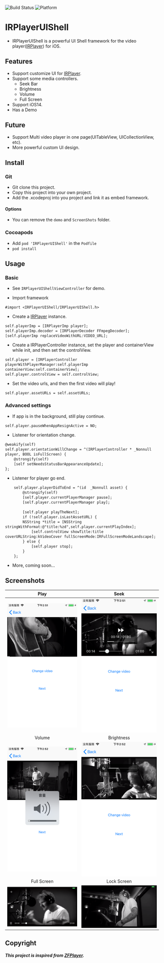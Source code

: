 ![Build Status](https://img.shields.io/badge/build-%20passing%20-brightgreen.svg)
![Platform](https://img.shields.io/badge/Platform-%20iOS%20-blue.svg)

# IRPlayerUIShell 

- IRPlayerUIShell is a powerful UI Shell framework for the video player([IRPlayer](https://github.com/irons163/IRPlayer)) for iOS.

## Features
- Support customize UI for [IRPlayer](https://github.com/irons163/IRPlayer).
- Support some media controllers.
    - Seek Bar
    - Brightness
    - Volume
    - Full Screen
- Support iOS14.
- Has a Demo

## Future
- Support Multi video player in one page(UITableView, UICollectionView, etc).
- More powerful custom UI design.

## Install
### Git
- Git clone this project.
- Copy this project into your own project.
- Add the .xcodeproj into you  project and link it as embed framework.
#### Options
- You can remove the `demo` and `ScreenShots` folder.

### Cocoapods
- Add `pod 'IRPlayerUIShell'`  in the `Podfile`
- `pod install`

## Usage

### Basic
- See `IRPlayerUIShellViewController` for demo.

- Import framework
```obj-c
#import <IRPlayerUIShell/IRPlayerUIShell.h>
```

- Create a [IRPlayer](https://github.com/irons163/IRPlayer) instance.
```obj-c
self.playerImp = [IRPlayerImp player];
self.playerImp.decoder = [IRPlayerDecoder FFmpegDecoder];
[self.playerImp replaceVideoWithURL:VIDEO_URL];
```

- Create a IRPlayerController instance, set the player and containerView while init, and then set the controlView.
```obj-c
self.player = [IRPlayerController playerWithPlayerManager:self.playerImp containerView:self.containerView];
self.player.controlView = self.controlView;
```

- Set the video urls, and then the first video will play!
```obj-c
self.player.assetURLs = self.assetURLs;
```

### Advanced settings
- If app is in the background, still play continue.
```obj-c
self.player.pauseWhenAppResignActive = NO;
```

- Listener for orientation change.
```obj-c
@weakify(self)
self.player.orientationWillChange = ^(IRPlayerController * _Nonnull player, BOOL isFullScreen) {
    @strongify(self)
    [self setNeedsStatusBarAppearanceUpdate];
};
```

- Listener for player go end.
```obj-c
    self.player.playerDidToEnd = ^(id  _Nonnull asset) {
        @strongify(self)
        [self.player.currentPlayerManager pause];
        [self.player.currentPlayerManager play];
        
        [self.player playTheNext];
        if (!self.player.isLastAssetURL) {
        NSString *title = [NSString stringWithFormat:@"title:%zd",self.player.currentPlayIndex];
            [self.controlView showTitle:title coverURLString:kVideoCover fullScreenMode:IRFullScreenModeLandscape];
        } else {
            [self.player stop];
        }
    };
```

- More, coming soon...


## Screenshots
|Play|Seek|
|:---:|:---:|
|![Demo](./ScreenShots/demo1.png)|![Demo](./ScreenShots/demo2.png)|
|Volume|Brightness|
|![Demo](./ScreenShots/demo3.png)|![Demo](./ScreenShots/demo4.png)|
|Full Screen|Lock Screen|
|![Demo](./ScreenShots/demo5.png)|![Demo](./ScreenShots/demo6.png)|


## Copyright
##### This project is inspired from [ZFPlayer](https://github.com/renzifeng/ZFPlayer).

